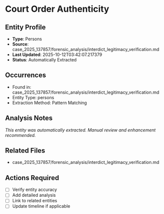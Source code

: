# Court Order Authenticity

## Entity Profile
- **Type**: Persons
- **Source**: case_2025_137857/forensic_analysis/interdict_legitimacy_verification.md
- **Last Updated**: 2025-10-12T03:42:07.217379
- **Status**: Automatically Extracted

## Occurrences
- Found in: case_2025_137857/forensic_analysis/interdict_legitimacy_verification.md
- Entity Type: persons
- Extraction Method: Pattern Matching

## Analysis Notes
*This entity was automatically extracted. Manual review and enhancement recommended.*

## Related Files
- case_2025_137857/forensic_analysis/interdict_legitimacy_verification.md

## Actions Required
- [ ] Verify entity accuracy
- [ ] Add detailed analysis
- [ ] Link to related entities
- [ ] Update timeline if applicable
